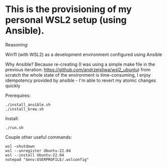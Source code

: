 # This is the provisioning of my personal WSL2 setup (using Ansible).

Reasoning:

Win11 (with WSL2) as a development environment configured using Ansible

Why Ansible? Because re-creating (I was using a simple make file in the previous iteration: https://github.com/andrzejsliwa/wsl2_ubuntu) from scratch the whole state of the environment is time-consuming, I enjoy idempotency provided by ansible - I'm able to revert my atomic changes quickly

Prerequires:

    ./install_ansible.sh
    ./install_brew.sh

Install:

    ./run.sh

<!-- TODO:  add Taskfile.yml   -->

Couple other useful commands:

    wsl —shutdown
    wsl --unregister Ubuntu-22.04
    wsl --install Ubuntu-22.04
    notepad "$env:USERPROFILE/.wslconfig"

<!-- content of `.wslconfig`:
```properties
[wsl2]
memory=32GB
processors=6
``` -->

